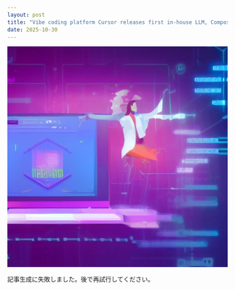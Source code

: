 ```yaml
---
layout: post
title: "Vibe coding platform Cursor releases first in-house LLM, Composer, promising 4X speed boost"
date: 2025-10-30
---
```


![記事画像](assets/images/20251030_ai.png)

記事生成に失敗しました。後で再試行してください。

